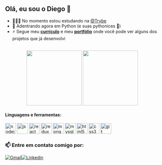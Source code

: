 ## Olá, eu sou o Diego 👋

- 👨🏼‍🎓 No momento estou estudando na [@Trybe](https://www.betrybe.com/)
- 🔭 Adentrando agora em Python (e suas pythonices 🐍)
- ⚡ Segue meu **[currículo](https://gitconnected.com/diego-rib/resume)** e meu **[portfólio](https://diego-rib.github.io)** onde você pode ver alguns dos projetos que já desenvolvi

<br />

<div align="center">
  <img height="180em" src="https://github-readme-stats.vercel.app/api?username=diego-rib&show_icons=true&theme=react&include_all_commits=true&count_private=true"/>
  <img height="180em" src="https://github-readme-stats.vercel.app/api/top-langs/?username=diego-rib&layout=compact&langs_count=7&theme=react"/>
</div>

#### Linguagens e ferramentas:
<div>
  <img height="35px" width="35px" src="https://cdn.jsdelivr.net/gh/devicons/devicon/icons/nodejs/nodejs-original.svg" alt="nodejs" />
  <img height="35px" width="35px" src="https://cdn.jsdelivr.net/gh/devicons/devicon/icons/javascript/javascript-original.svg" alt="js" />
  <img height="35px" width="35px" src="https://cdn.jsdelivr.net/gh/devicons/devicon/icons/react/react-original.svg" alt="react" />
  <img height="35px" width="35px" src="https://cdn.jsdelivr.net/gh/devicons/devicon/icons/redux/redux-original.svg" alt="redux" />
  <img height="35px" width="35px" src="https://cdn.jsdelivr.net/gh/devicons/devicon/icons/mongodb/mongodb-original.svg" alt="mongodb" />
  <img height="35px" width="35px" src="https://cdn.jsdelivr.net/gh/devicons/devicon/icons/mysql/mysql-original.svg" alt="mysql" />
  <img height="35px" width="35px" src="https://cdn.jsdelivr.net/gh/devicons/devicon/icons/html5/html5-original.svg" alt="html5" />
  <img height="35px" width="35px" src="https://cdn.jsdelivr.net/gh/devicons/devicon/icons/css3/css3-original.svg" alt="css3" />
  <img height="35px" width="35px" src="https://cdn.jsdelivr.net/gh/devicons/devicon/icons/git/git-plain.svg" alt="git" />
</div>

### 📫 Entre em contato comigo por:
<div style="display: flex; align-items: center">
  <a href="mailto:dihrm2001@gmail.com" target="__blank"><img src="https://img.shields.io/badge/Gmail-D14836?style=for-the-badge&logo=gmail&logoColor=white" alt="Gmail"/></a>
  <a href="https://www.linkedin.com/in/diego-rib/" target="__blank"><img src="https://img.shields.io/badge/LinkedIn-0077B5?style=for-the-badge&logo=linkedin&logoColor=white" alt="Linkedin"/></a>
</div>
